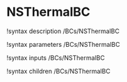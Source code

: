 # NSThermalBC

!syntax description /BCs/NSThermalBC

!syntax parameters /BCs/NSThermalBC

!syntax inputs /BCs/NSThermalBC

!syntax children /BCs/NSThermalBC
